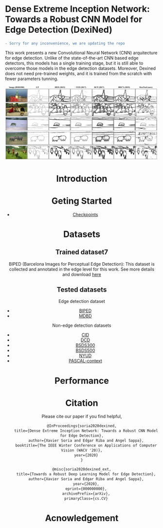 # Dense Extreme Inception Network: Towards a Robust CNN Model for Edge Detection (DexiNed)

```diff
- Sorry for any inconvenience, we are updating the repo
``` 

This work presents a new Convolutional Neural Network (CNN) arquitecture for edge detection. Unlike of the state-of-the-art CNN based edge detectors, this models has a single training stage, but it is still able to overcome those models in the edge detection datasets. Moreover, Dexined does not need pre-trained weights, and it is trained from the scratch with fewer parameters tunning.

<div style="text-align:center"><img src='figs/DexiNed_banner.png' width=800>

# Introduction

# Geting Started

* [Checkpoints](https://drive.google.com/open?id=1fLBpOrSXC2VOWUvDtNGyrHcuB2IB-4_D)

# Datasets

## Trained dataset7

BIPED (Barcelona Images for Perceptual Edge Detection): This dataset is collected and annotated in the edge level for this work. See more details and download [here](https://xavysp.github.io/MBIPED/)

## Tested datasets

Edge detection dataset
* [BIPED]()
* [MDBD]()

Non-edge detection datasets

* [CID]()
* [DCD]()
* [BSDS300]()
* [BSDS500]()
* [NYUD]()
* [PASCAL-context]()

# Performance



# Citation
Please cite our paper if you find helpful,
```
@InProceedings{soria2020dexined,
    title={Dense Extreme Inception Network: Towards a Robust CNN Model for Edge Detection},
    author={Xavier Soria and Edgar Riba and Angel Sappa},
    booktitle={The IEEE Winter Conference on Applications of Computer Vision (WACV '20)},
    year={2020}
}
```

```
@misc{soria2020dexined_ext,
    title={Towards a Robust Deep Learning Model for Edge Detection},
    author={Xavier Soria and Edgar Riba and Angel Sappa},
    year={2020},
    eprint={000000000},
    archivePrefix={arXiv},
    primaryClass={cs.CV}
```
# Acnowledgement
